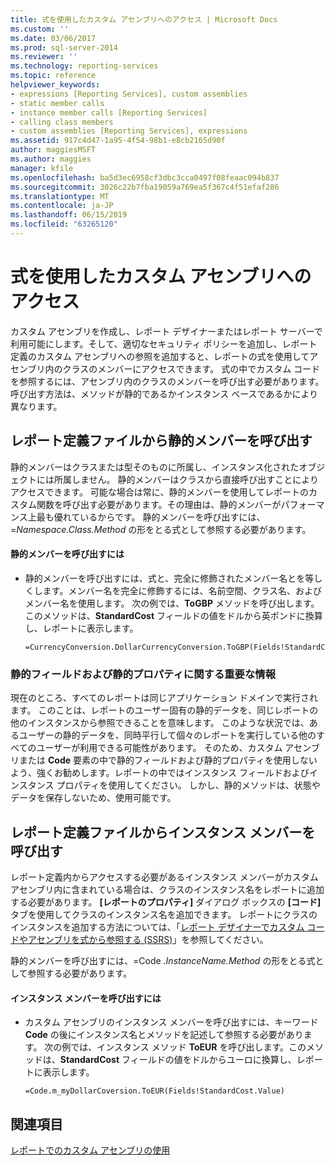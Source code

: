 ```yaml
---
title: 式を使用したカスタム アセンブリへのアクセス | Microsoft Docs
ms.custom: ''
ms.date: 03/06/2017
ms.prod: sql-server-2014
ms.reviewer: ''
ms.technology: reporting-services
ms.topic: reference
helpviewer_keywords:
- expressions [Reporting Services], custom assemblies
- static member calls
- instance member calls [Reporting Services]
- calling class members
- custom assemblies [Reporting Services], expressions
ms.assetid: 917c4d47-1a95-4f54-98b1-e8cb2165d90f
author: maggiesMSFT
ms.author: maggies
manager: kfile
ms.openlocfilehash: ba5d3ec6958cf3dbc3cca0497f08feaac094b837
ms.sourcegitcommit: 3026c22b7fba19059a769ea5f367c4f51efaf286
ms.translationtype: MT
ms.contentlocale: ja-JP
ms.lasthandoff: 06/15/2019
ms.locfileid: "63265120"
---
```

# <a name="accessing-custom-assemblies-through-expressions"></a>式を使用したカスタム アセンブリへのアクセス
  カスタム アセンブリを作成し、レポート デザイナーまたはレポート サーバーで利用可能にします。そして、適切なセキュリティ ポリシーを追加し、レポート定義のカスタム アセンブリへの参照を追加すると、レポートの式を使用してアセンブリ内のクラスのメンバーにアクセスできます。 式の中でカスタム コードを参照するには、アセンブリ内のクラスのメンバーを呼び出す必要があります。 呼び出す方法は、メソッドが静的であるかインスタンス ベースであるかにより異なります。  
  
## <a name="calling-static-members-from-a-report-definition-file"></a>レポート定義ファイルから静的メンバーを呼び出す  
 静的メンバーはクラスまたは型そのものに所属し、インスタンス化されたオブジェクトには所属しません。 静的メンバーはクラスから直接呼び出すことによりアクセスできます。 可能な場合は常に、静的メンバーを使用してレポートのカスタム関数を呼び出す必要があります。その理由は、静的メンバーがパフォーマンス上最も優れているからです。 静的メンバーを呼び出すには、=*Namespace.Class.Method* の形をとる式として参照する必要があります。  
  
#### <a name="to-call-static-members"></a>静的メンバーを呼び出すには  
  
-   静的メンバーを呼び出すには、式と、完全に修飾されたメンバー名とを等しくします。メンバー名を完全に修飾するには、名前空間、クラス名、およびメンバー名を使用します。 次の例では、**ToGBP** メソッドを呼び出します。このメソッドは、**StandardCost** フィールドの値をドルから英ポンドに換算し、レポートに表示します。  
  
    ```  
    =CurrencyConversion.DollarCurrencyConversion.ToGBP(Fields!StandardCost.Value)  
    ```  
  
### <a name="important-information-regarding-static-fields-and-properties"></a>静的フィールドおよび静的プロパティに関する重要な情報  
 現在のところ、すべてのレポートは同じアプリケーション ドメインで実行されます。 このことは、レポートのユーザー固有の静的データを、同じレポートの他のインスタンスから参照できることを意味します。 このような状況では、あるユーザーの静的データを、同時平行して個々のレポートを実行している他のすべてのユーザーが利用できる可能性があります。 そのため、カスタム アセンブリまたは **Code** 要素の中で静的フィールドおよび静的プロパティを使用しないよう、強くお勧めします。レポートの中ではインスタンス フィールドおよびインスタンス プロパティを使用してください。 しかし、静的メソッドは、状態やデータを保存しないため、使用可能です。  
  
## <a name="calling-instance-members-from-a-report-definition-file"></a>レポート定義ファイルからインスタンス メンバーを呼び出す  
 レポート定義内からアクセスする必要があるインスタンス メンバーがカスタム アセンブリ内に含まれている場合は、クラスのインスタンス名をレポートに追加する必要があります。 **[レポートのプロパティ]** ダイアログ ボックスの **[コード]** タブを使用してクラスのインスタンス名を追加できます。 レポートにクラスのインスタンスを追加する方法については、「[レポート デザイナーでカスタム コードやアセンブリを式から参照する &#40;SSRS&#41;](../report-design/custom-code-and-assembly-references-in-expressions-in-report-designer-ssrs.md)」を参照してください。  
  
 静的メンバーを呼び出すには、=Code *.InstanceName.Method* の形をとる式として参照する必要があります。  
  
#### <a name="to-call-instance-members"></a>インスタンス メンバーを呼び出すには  
  
-   カスタム アセンブリのインスタンス メンバーを呼び出すには、キーワード **Code** の後にインスタンス名とメソッドを記述して参照する必要があります。 次の例では、インスタンス メソッド **ToEUR** を呼び出します。このメソッドは、**StandardCost** フィールドの値をドルからユーロに換算し、レポートに表示します。  
  
    ```  
    =Code.m_myDollarCoversion.ToEUR(Fields!StandardCost.Value)  
    ```  
  
## <a name="see-also"></a>関連項目  
 [レポートでのカスタム アセンブリの使用](using-custom-assemblies-with-reports.md)  
  
  

